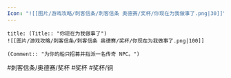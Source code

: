 ```yaml
---
Icon: "![[图片/游戏攻略/刺客信条/刺客信条 奥德赛/奖杯/你现在为我做事了.png|30]]"
---
```

```ad-common-bronze-trophy
title: (Title:: "你现在为我做事了")
![[图片/游戏攻略/刺客信条/刺客信条 奥德赛/奖杯/你现在为我做事了.png|100]]

(Comment:: "为你的船只招募并指派一名传奇 NPC。")
```

#刺客信条/奥德赛/奖杯 #奖杯 #奖杯/铜
